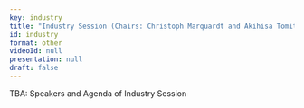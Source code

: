 ```yaml
---
key: industry
title: "Industry Session (Chairs: Christoph Marquardt and Akihisa Tomita)"
id: industry
format: other
videoId: null
presentation: null
draft: false
---
```

TBA: Speakers and Agenda of Industry Session
